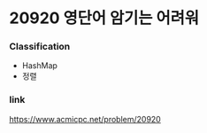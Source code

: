 # 20920 영단어 암기는 어려워

### Classification
* HashMap
* 정렬

### link
https://www.acmicpc.net/problem/20920